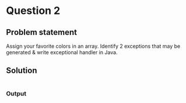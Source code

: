 # Question 2
## Problem statement
Assign your favorite colors in an array. Identify 2 exceptions that may be generated & write exceptional handler in Java.

## Solution
```java

```

### Output
```

```